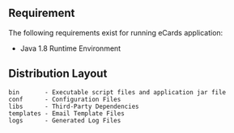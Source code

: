 ## Requirement
The following requirements exist for running eCards application:
* Java 1.8 Runtime Environment

## Distribution Layout
```
bin       - Executable script files and application jar file
conf      - Configuration Files
libs      - Third-Party Dependencies
templates - Email Template Files
logs      - Generated Log Files
```
